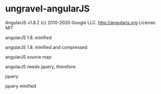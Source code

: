 # ungravel-angularJS

 AngularJS v1.8.2
 (c) 2010-2020 Google LLC. http://angularjs.org
 License: MIT
 
 angularJS 1.8. minified
 
 angularJS 1.8. minified and compressed
 
 angularJS source map


 angularJS needs jquery, therefore:
 
 jquery
 
 jquery minified
